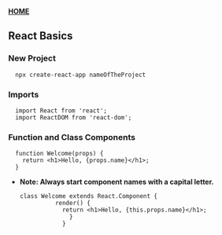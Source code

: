 [**HOME**](/index.md)


## React Basics

### New Project

      npx create-react-app nameOfTheProject


### Imports

      import React from 'react';
      import ReactDOM from 'react-dom';
    
    
### Function and Class Components

      function Welcome(props) {
        return <h1>Hello, {props.name}</h1>;
      }
    
* **Note: Always start component names with a capital letter.**

      class Welcome extends React.Component {
                render() {
                  return <h1>Hello, {this.props.name}</h1>;
                    }
                  }



